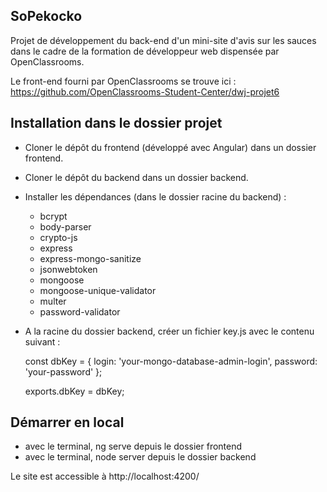 ## SoPekocko

Projet de développement du back-end d'un mini-site d'avis sur les sauces dans le cadre de la formation de développeur web dispensée par OpenClassrooms.

Le front-end fourni par OpenClassrooms se trouve ici : https://github.com/OpenClassrooms-Student-Center/dwj-projet6

## Installation dans le dossier projet

- Cloner le dépôt du frontend (développé avec Angular) dans un dossier frontend.
- Cloner le dépôt du backend dans un dossier backend.
- Installer les dépendances (dans le dossier racine du backend) :

  - bcrypt
  - body-parser
  - crypto-js
  - express
  - express-mongo-sanitize
  - jsonwebtoken
  - mongoose
  - mongoose-unique-validator
  - multer
  - password-validator
  
- A la racine du dossier backend, créer un fichier key.js avec le contenu suivant :

  const dbKey = { 
    login: 'your-mongo-database-admin-login',
    password: 'your-password'
  };
  
  exports.dbKey = dbKey;
  
## Démarrer en local

- avec le terminal, ng serve depuis le dossier frontend
- avec le terminal, node server depuis le dossier backend

Le site est accessible à http://localhost:4200/





  
  





